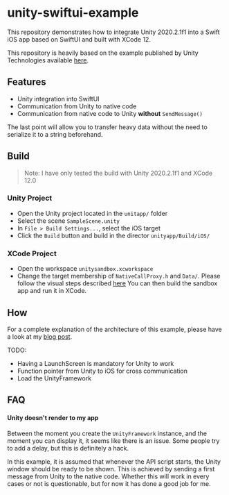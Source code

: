 # unity-swiftui-example

This repository demonstrates how to integrate Unity 2020.2.1f1 into
a Swift iOS app based on SwiftUI and built with XCode 12.

This repository is heavily based on the example published by Unity Technologies
available [here](https://github.com/Unity-Technologies/uaal-example/blob/master/docs/ios.md).

## Features

* Unity integration into SwiftUI
* Communication from Unity to native code
* Communication from native code to Unity **without** `SendMessage()`

The last point will allow you to transfer heavy data
without the need to serialize it to a string beforehand.

## Build

> Note: I have only tested the build with Unity 2020.2.1f1 and XCode 12.0

### Unity Project

* Open the Unity project located in the `unitapp/` folder
* Select the scene `SampleScene.unity`
* In `File > Build Settings...`, select the iOS target
* Click the `Build` button and build in the director `unityapp/Build/iOS/`

### XCode Project

* Open the workspace `unitysandbox.xcworkspace`
* Change the target membership of `NativeCallProxy.h` and `Data/`. Please
follow the visual steps described [here](https://github.com/Unity-Technologies/uaal-example/blob/master/docs/ios.md)
You can then build the sandbox app and run it in XCode.

## How

For a complete explanation of the architecture of this example, please have a
look at my [blog post](https://davidpeicho.github.io/blog/unity-integration-swiftui/).

TODO:

* Having a LaunchScreen is mandatory for Unity to work
* Function pointer from Unity to iOS for cross communication
* Load the UnityFramework

## FAQ

#### Unity doesn't render to my app

Between the moment you create the `UnityFramework` instance, and the moment you
can display it, it seems like there is an issue. Some people try to add a delay,
but this is definitely a hack.

In this example, it is assumed that whenever the API script starts, the Unity
window should be ready to be shown. This is achieved by sending a first message
from Unity to the native code. Whether this will work in every cases or not
is questionable, but for now it has done a good job for me.
